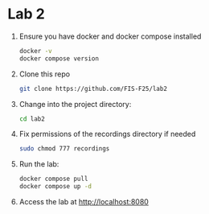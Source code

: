 # Lab 2

1. Ensure you have docker and docker compose installed

    ```bash
    docker -v
    docker compose version
    ```

2. Clone this repo

    ```bash
    git clone https://github.com/FIS-F25/lab2
    ```

3. Change into the project directory:

    ```bash
    cd lab2
    ```

4. Fix permissions of the recordings directory if needed

    ```bash
    sudo chmod 777 recordings
    ```

5. Run the lab:

    ```bash
    docker compose pull
    docker compose up -d
    ```

6. Access the lab at <http://localhost:8080>
